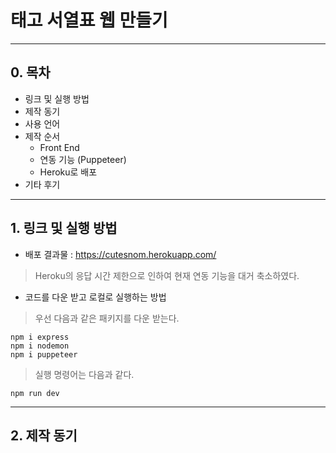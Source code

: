 # 태고 서열표 웹 만들기
___

## 0. 목차 

+ 링크 및 실행 방법
+ 제작 동기
+ 사용 언어
+ 제작 순서 
	+ Front End
	+ 연동 기능 (Puppeteer)
	+ Heroku로 배포
+ 기타 후기

___

## 1. 링크 및 실행 방법

+ 배포 결과물 : https://cutesnom.herokuapp.com/
> Heroku의 응답 시간 제한으로 인하여 현재 연동 기능을 대거 축소하였다.

+ 코드를 다운 받고 로컬로 실행하는 방법 
> 우선 다음과 같은 패키지를 다운 받는다.
```
npm i express
npm i nodemon
npm i puppeteer
```
> 실행 명령어는 다음과 같다.
```
npm run dev
```
___

## 2. 제작 동기
